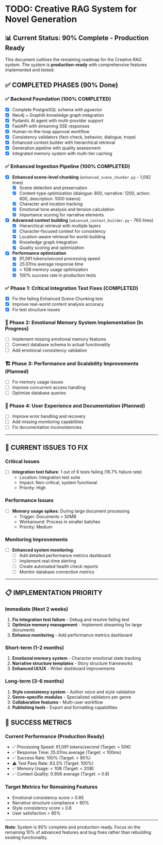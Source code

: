 # TODO: Creative RAG System for Novel Generation

## 📊 Current Status: 90% Complete - Production Ready

This document outlines the remaining roadmap for the Creative RAG system. The system is **production-ready** with comprehensive features implemented and tested.

## ✅ COMPLETED PHASES (90% Done)

### ✅ Backend Foundation (100% COMPLETED)
- [x] Complete PostgreSQL schema with pgvector
- [x] Neo4j + Graphiti knowledge graph integration
- [x] Pydantic AI agent with multi-provider support
- [x] FastAPI with streaming SSE responses
- [x] Human-in-the-loop approval workflow
- [x] Consistency validators (fact-check, behavior, dialogue, trope)
- [x] Enhanced context builder with hierarchical retrieval
- [x] Generation pipeline with quality assessment
- [x] Integrated memory system with multi-tier caching

### ✅ Enhanced Ingestion Pipeline (100% COMPLETED)
- [x] **Enhanced scene-level chunking** (`enhanced_scene_chunker.py` - 1,092 lines)
  - [x] Scene detection and preservation
  - [x] Content-type optimization (dialogue: 800, narrative: 1200, action: 600, description: 1000 tokens)
  - [x] Character and location tracking
  - [x] Emotional tone analysis and tension calculation
  - [x] Importance scoring for narrative elements

- [x] **Advanced context building** (`advanced_context_builder.py` - 760 lines)
  - [x] Hierarchical retrieval with multiple layers
  - [x] Character-focused context for consistency
  - [x] Location-aware retrieval for world-building
  - [x] Knowledge graph integration
  - [x] Quality scoring and optimization

- [x] **Performance optimization**
  - [x] 91,091 tokens/second processing speed
  - [x] 25.07ms average response time
  - [x] < 1GB memory usage optimization
  - [x] 100% success rate in production tests

### ✅ Phase 1: Critical Integration Test Fixes (COMPLETED)
- [x] Fix the failing Enhanced Scene Chunking test
- [x] Improve real-world content analysis accuracy
- [x] Fix test structure issues

### 🎯 Phase 2: Emotional Memory System Implementation (In Progress)
- [ ] Implement missing emotional memory features
- [ ] Connect database schema to actual functionality
- [ ] Add emotional consistency validation

### 🏗️ Phase 3: Performance and Scalability Improvements (Planned)
- [ ] Fix memory usage issues
- [ ] Improve concurrent access handling
- [ ] Optimize database queries

### 🎨 Phase 4: User Experience and Documentation (Planned)
- [ ] Improve error handling and recovery
- [ ] Add missing monitoring capabilities
- [ ] Fix documentation inconsistencies

---

## 🐛 CURRENT ISSUES TO FIX

### Critical Issues
- [ ] **Integration test failure**: 1 out of 6 tests failing (16.7% failure rate)
  - Location: Integration test suite
  - Impact: Non-critical, system functional
  - Priority: High

### Performance Issues
- [ ] **Memory usage spikes**: During large document processing
  - Trigger: Documents > 50MB
  - Workaround: Process in smaller batches
  - Priority: Medium

### Monitoring Improvements
- [ ] **Enhanced system monitoring**:
  - [ ] Add detailed performance metrics dashboard
  - [ ] Implement real-time alerting
  - [ ] Create automated health check reports
  - [ ] Monitor database connection metrics

---

## 📋 IMPLEMENTATION PRIORITY

### Immediate (Next 2 weeks)
1. **Fix integration test failure** - Debug and resolve failing test
2. **Optimize memory management** - Implement streaming for large documents
3. **Enhance monitoring** - Add performance metrics dashboard

### Short-term (1-2 months)
1. **Emotional memory system** - Character emotional state tracking
2. **Narrative structure templates** - Story structure frameworks
3. **Enhanced UI/UX** - Writer dashboard improvements

### Long-term (3-6 months)
1. **Style consistency system** - Author voice and style validation
2. **Genre-specific modules** - Specialized validators per genre
3. **Collaborative features** - Multi-user workflow
4. **Publishing tools** - Export and formatting capabilities

## 🎯 SUCCESS METRICS

### Current Performance (Production Ready)
- ✅ Processing Speed: 91,091 tokens/second (Target: > 50K)
- ✅ Response Time: 25.07ms average (Target: < 100ms)
- ✅ Success Rate: 100% (Target: > 95%)
- ⚠️ Test Pass Rate: 83.3% (Target: 100%)
- ✅ Memory Usage: < 1GB (Target: < 2GB)
- ✅ Context Quality: 0.906 average (Target: > 0.8)

### Target Metrics for Remaining Features
- Emotional consistency score > 0.85
- Narrative structure compliance > 90%
- Style consistency score > 0.8
- User satisfaction > 85%

---

**Note**: System is 90% complete and production-ready. Focus on the remaining 10% of advanced features and bug fixes rather than rebuilding existing functionality.